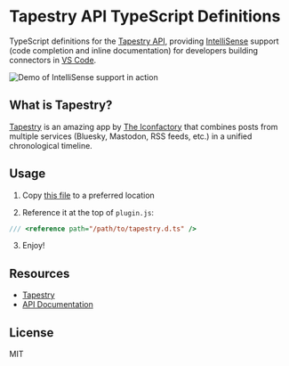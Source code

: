 # Tapestry API TypeScript Definitions

TypeScript definitions for the [Tapestry API](https://github.com/TheIconfactory/Tapestry/blob/main/Documentation/API.md), providing [IntelliSense](https://code.visualstudio.com/docs/editor/intellisense) support (code completion and inline documentation) for developers building connectors in [VS Code](https://code.visualstudio.com).

![Demo of IntelliSense support in action](images/demo.gif)

## What is Tapestry?

[Tapestry](https://usetapestry.com/) is an amazing app by [The Iconfactory](https://iconfactory.com) that combines posts from multiple services (Bluesky, Mastodon, RSS feeds, etc.) in a unified chronological timeline.

## Usage

1. Copy [this file](tapestry.d.ts) to a preferred location

2. Reference it at the top of `plugin.js`:

```javascript
/// <reference path="/path/to/tapestry.d.ts" />
```

3. Enjoy!

## Resources

- [Tapestry](https://usetapestry.com/)
- [API Documentation](https://github.com/TheIconfactory/Tapestry/blob/main/Documentation/API.md)

## License

MIT